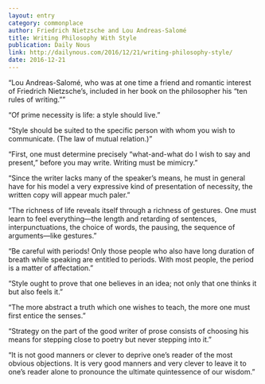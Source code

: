 ```yaml
---
layout: entry
category: commonplace
author: Friedrich Nietzsche and Lou Andreas-Salomé
title: Writing Philosophy With Style
publication: Daily Nous
link: http://dailynous.com/2016/12/21/writing-philosophy-style/
date: 2016-12-21
---
```


“Lou Andreas-Salomé, who was at one time a friend and romantic interest of Friedrich Nietzsche’s, included in her book on the philosopher his “ten rules of writing.””

“Of prime necessity is life: a style should live.”

“Style should be suited to the specific person with whom you wish to communicate. (The law of mutual relation.)”

“First, one must determine precisely “what-and-what do I wish to say and present,” before you may write. Writing must be mimicry.”

“Since the writer lacks many of the speaker’s means, he must in general have for his model a very expressive kind of presentation of necessity, the written copy will appear much paler.”

“The richness of life reveals itself through a richness of gestures. One must learn to feel everything—the length and retarding of sentences, interpunctuations, the choice of words, the pausing, the sequence of arguments—like gestures.”

“Be careful with periods! Only those people who also have long duration of breath while speaking are entitled to periods. With most people, the period is a matter of affectation.”

“Style ought to prove that one believes in an idea; not only that one thinks it but also feels it.”

“The more abstract a truth which one wishes to teach, the more one must first entice the senses.”

“Strategy on the part of the good writer of prose consists of choosing his means for stepping close to poetry but never stepping into it.”

“It is not good manners or clever to deprive one’s reader of the most obvious objections. It is very good manners and very clever to leave it to one’s reader alone to pronounce the ultimate quintessence of our wisdom.”


